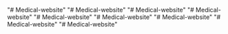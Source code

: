 "# Medical-website" 
"# Medical-website" 
"# Medical-website" 
"# Medical-website" 
"# Medical-website" 
"# Medical-website" 
"# Medical-website" 
"# Medical-website" 
"# Medical-website" 
